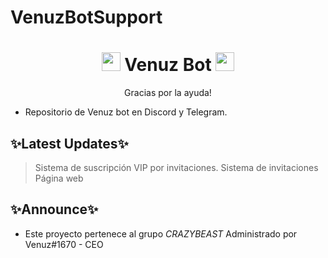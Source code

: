 # VenuzBotSupport
<h1 align="center"><img src="./assets/logo.gif" width="30px"> Venuz Bot <img src="./assets/logo.gif" width="30px"></h1>
<p align="center">Gracias por la ayuda!</p>

- Repositorio de Venuz bot en Discord y Telegram.

## ✨Latest Updates✨

> Sistema de suscripción VIP por invitaciones.
> Sistema de invitaciones
> Página web

## ✨Announce✨

- Este proyecto pertenece al grupo *CRAZYBEAST* Administrado por Venuz#1670 - CEO
